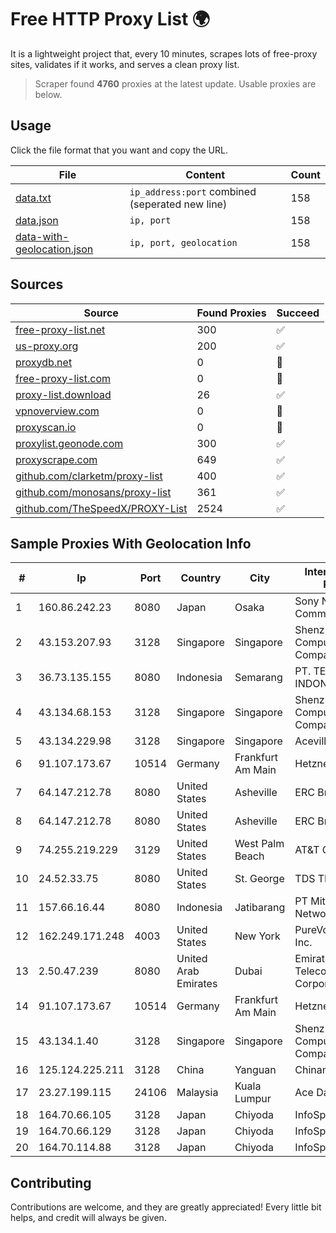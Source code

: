 
# Free HTTP Proxy List 🌍

It is a lightweight project that, every 10 minutes, scrapes lots of free-proxy sites, validates if it works, and serves a clean proxy list.


> Scraper found **4760** proxies at the latest update. Usable proxies are below.

## Usage

Click the file format that you want and copy the URL.


|File|Content|Count|
|----|-------|-----|
|[data.txt](https://raw.githubusercontent.com/themiralay/Proxy-List-World/master/data.txt)|`ip_address:port` combined (seperated new line)|158|
|[data.json](https://raw.githubusercontent.com/themiralay/Proxy-List-World/master/data.json)|`ip, port`|158|
|[data-with-geolocation.json](https://raw.githubusercontent.com/themiralay/Proxy-List-World/master/data-with-geolocation.json)|`ip, port, geolocation`|158|

## Sources

|Source|Found Proxies|Succeed|
|------|-------------|-------|
|[free-proxy-list.net](https://free-proxy-list.net)|300|✅|
|[us-proxy.org](https://www.us-proxy.org)|200|✅|
|[proxydb.net](http://proxydb.net)|0|🚫|
|[free-proxy-list.com](https://free-proxy-list.com/?page=&port=&type%5B%5D=http&type%5B%5D=https&up_time=0&search=Search)|0|🚫|
|[proxy-list.download](https://www.proxy-list.download/HTTP)|26|✅|
|[vpnoverview.com](https://vpnoverview.com/privacy/anonymous-browsing/free-proxy-servers)|0|🚫|
|[proxyscan.io](https://www.proxyscan.io)|0|🚫|
|[proxylist.geonode.com](https://proxylist.geonode.com/api/proxy-list?limit=300&page=1&sort_by=lastChecked&sort_type=desc&protocols=http,https)|300|✅|
|[proxyscrape.com](https://api.proxyscrape.com/v2/?request=displayproxies&protocol=http&timeout=10000&country=all&ssl=all&anonymity=all)|649|✅|
|[github.com/clarketm/proxy-list](https://raw.githubusercontent.com/clarketm/proxy-list/master/proxy-list-raw.txt)|400|✅|
|[github.com/monosans/proxy-list](https://raw.githubusercontent.com/monosans/proxy-list/main/proxies/http.txt)|361|✅|
|[github.com/TheSpeedX/PROXY-List](https://raw.githubusercontent.com/TheSpeedX/PROXY-List/master/http.txt)|2524|✅|


## Sample Proxies With Geolocation Info

|#|Ip|Port|Country|City|Internet Service Provider|
|-|--|----|-------|----|-------------------------|
|1|160.86.242.23|8080|Japan|Osaka|Sony Network Communications Inc|
|2|43.153.207.93|3128|Singapore|Singapore|Shenzhen Tencent Computer Systems Company Limited|
|3|36.73.135.155|8080|Indonesia|Semarang|PT. TELKOM INDONESIA|
|4|43.134.68.153|3128|Singapore|Singapore|Shenzhen Tencent Computer Systems Company Limited|
|5|43.134.229.98|3128|Singapore|Singapore|Aceville Pte.ltd|
|6|91.107.173.67|10514|Germany|Frankfurt Am Main|Hetzner Online AG|
|7|64.147.212.78|8080|United States|Asheville|ERC Broadband|
|8|64.147.212.78|8080|United States|Asheville|ERC Broadband|
|9|74.255.219.229|3129|United States|West Palm Beach|AT&T Corp.|
|10|24.52.33.75|8080|United States|St. George|TDS TELECOM|
|11|157.66.16.44|8080|Indonesia|Jatibarang|PT Mitra Mandiri Network|
|12|162.249.171.248|4003|United States|New York|PureVoltage Hosting Inc.|
|13|2.50.47.239|8080|United Arab Emirates|Dubai|Emirates Telecommunications Corporation|
|14|91.107.173.67|10514|Germany|Frankfurt Am Main|Hetzner Online AG|
|15|43.134.1.40|3128|Singapore|Singapore|Shenzhen Tencent Computer Systems Company Limited|
|16|125.124.225.211|3128|China|Yanguan|Chinanet|
|17|23.27.199.115|24106|Malaysia|Kuala Lumpur|Ace Data Centers II|
|18|164.70.66.105|3128|Japan|Chiyoda|InfoSphere|
|19|164.70.66.129|3128|Japan|Chiyoda|InfoSphere|
|20|164.70.114.88|3128|Japan|Chiyoda|InfoSphere|



## Contributing

Contributions are welcome, and they are greatly appreciated! Every
little bit helps, and credit will always be given.


